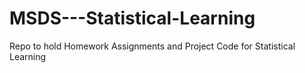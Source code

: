 # MSDS---Statistical-Learning
Repo to hold Homework Assignments and Project Code for Statistical Learning

